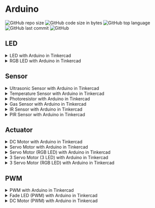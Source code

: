 # Arduino
![GitHub repo size](https://img.shields.io/github/repo-size/aceX20/arduino)
![GitHub code size in bytes](https://img.shields.io/github/languages/code-size/aceX20/arduino)
![GitHub top language](https://img.shields.io/github/languages/top/aceX20/arduino)
![GitHub last commit](https://img.shields.io/github/last-commit/aceX20/arduino)
![GitHub](https://img.shields.io/github/license/aceX20/arduino)

## LED

<details>
  <summary>LED with Arduino in Tinkercad</summary>
  
  Code: [led.ino](/led/led.ino)
  
  [![LED with Arduino in Tinkercad](https://img.youtube.com/vi/kRehMMJgHuE/0.jpg)](https://www.youtube.com/watch?v=kRehMMJgHuE) 
</details>

<details>
  <summary>RGB LED with Arduino in Tinkercad</summary>
  
  Code: [rgb_led.ino](/led/rgb_led.ino)
  
  [![RGB LED with Arduino in Tinkercad](https://img.youtube.com/vi/yCmuAmn-dpc/0.jpg)](https://www.youtube.com/watch?v=yCmuAmn-dpc)
</details>

## Sensor

<details>
  <summary>Ultrasonic Sensor with Arduino in Tinkercad</summary>
  
  [![Ultrasonic Sensor with Arduino in Tinkercad](https://img.youtube.com/vi/-nPBzi3EVfs/0.jpg)](https://www.youtube.com/watch?v=-nPBzi3EVfs)
</details>

<details>
  <summary>Temperature Sensor with Arduino in Tinkercad</summary>
  
  [![Temperature Sensor with Arduino in Tinkercad](https://img.youtube.com/vi/J4Jjxx8KBxg/0.jpg)](https://www.youtube.com/watch?v=J4Jjxx8KBxg)
</details>

<details>
  <summary>Photoresistor with Arduino in Tinkercad</summary>
  
  [![Photoresistor with Arduino in Tinkercad](https://img.youtube.com/vi/llXDQZlo-4g/0.jpg)](https://www.youtube.com/watch?v=llXDQZlo-4g)
</details>

<details>
  <summary>Gas Sensor with Arduino in Tinkercad</summary>
  
  [![Gas Sensor with Arduino in Tinkercad](https://img.youtube.com/vi/oNqGdqcdIjE/0.jpg)](https://www.youtube.com/watch?v=oNqGdqcdIjE)
</details>

<details>
  <summary>IR Sensor with Arduino in Tinkercad</summary>
  
  [![IR Sensor with Arduino in Tinkercad](https://img.youtube.com/vi/9fO_KxGM7Tc/0.jpg)](https://www.youtube.com/watch?v=9fO_KxGM7Tc)
</details>

<details>
  <summary>PIR Sensor with Arduino in Tinkercad</summary>
  
  [![PIR Sensor with Arduino in Tinkercad](https://img.youtube.com/vi/-PbH9sJ3t-0/0.jpg)](https://www.youtube.com/watch?v=-PbH9sJ3t-0)
</details>


## Actuator

<details>
  <summary>DC Motor with Arduino in Tinkercad</summary>
  
  [![DC Motor with Arduino in Tinkercad](https://img.youtube.com/vi/dBT3hT_Xn-c/0.jpg)](https://www.youtube.com/watch?v=dBT3hT_Xn-c)
</details>

<details>
  <summary>Servo Motor with Arduino in Tinkercad</summary>
  
  [![Servo Motor with Arduino in Tinkercad](https://img.youtube.com/vi/bc1LLABIy7M/0.jpg)](https://www.youtube.com/watch?v=bc1LLABIy7M)
</details>

<details>
  <summary>Servo Motor (RGB LED) with Arduino in Tinkercad</summary>
  
  [![Servo Motor (RGB LED) with Arduino in Tinkercad](https://img.youtube.com/vi/XfhOHaNvBHM/0.jpg)](https://www.youtube.com/watch?v=XfhOHaNvBHM)
</details>

<details>
  <summary>3 Servo Motor (3 LED) with Arduino in Tinkercad</summary>
  
  [![3 Servo Motor 3 LED with Arduino in Tinkercad](https://img.youtube.com/vi/tb4LF80xH6s/0.jpg)](https://www.youtube.com/watch?v=tb4LF80xH6s)
</details>

<details>
  <summary>3 Servo Motor (RGB LED) with Arduino in Tinkercad</summary>
  
  [![3 Servo Motor (RGB LED) with Arduino in Tinkercad](https://img.youtube.com/vi/KX3cQ8LN6MU/0.jpg)](https://www.youtube.com/watch?v=KX3cQ8LN6MU)
</details>

## PWM

<details>
  <summary>PWM with Arduino in Tinkercad</summary>
  
  Code: [pwm.ino](/pwm/pwm.ino)
  
  [![PWM with Arduino in Tinkercad](https://img.youtube.com/vi/wUrXRhCqQ84/0.jpg)](https://www.youtube.com/watch?v=wUrXRhCqQ84)
</details>

<details>
  <summary>Fade LED (PWM) with Arduino in Tinkercad</summary>
  
  Code: [fade_led_pwm.ino](/pwm/fade_led_pwm.ino)
  
  [![Fade LED (PWM) with Arduino in Tinkercad](https://img.youtube.com/vi/4qlN6Ph2zbI/0.jpg)](https://www.youtube.com/watch?v=4qlN6Ph2zbI)
</details>

<details>
  <summary>DC Motor (PWM) with Arduino in Tinkercad</summary>
  
  Code: [dc_motor_pwm.ino](/pwm/dc_motor_pwm.ino)
  
  [![DC Motor (PWM) with Arduino in Tinkercad](https://img.youtube.com/vi/Z9MoKni-dqc/0.jpg)](https://www.youtube.com/watch?v=Z9MoKni-dqc)
</details>
